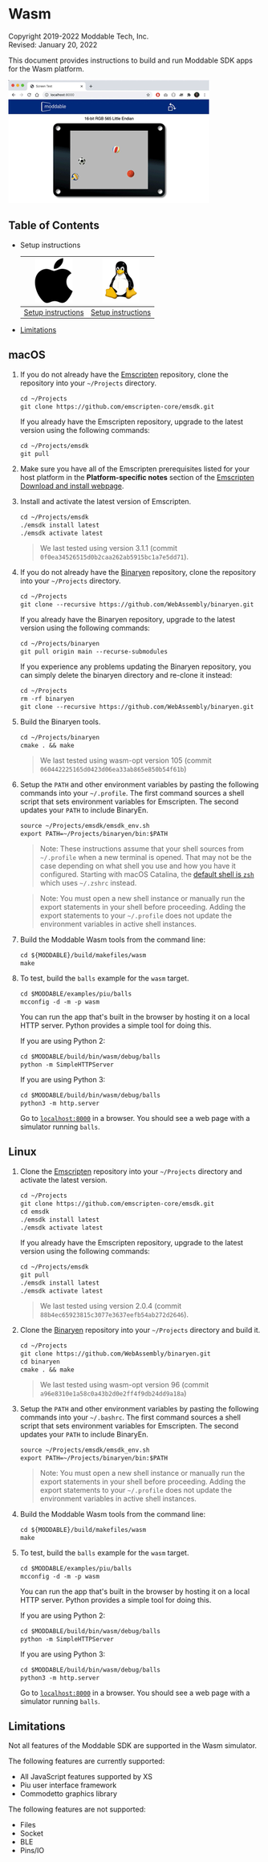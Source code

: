 # Wasm

Copyright 2019-2022 Moddable Tech, Inc.<BR>
Revised: January 20, 2022

This document provides instructions to build and run Moddable SDK apps for the Wasm platform.

![](./../assets/devices/wasm.gif)

## Table of Contents

- Setup instructions

	| [![Apple logo](./../assets/moddable/mac-logo.png)](#mac) | [![Linux logo](./../assets/moddable/lin-logo.png)](#lin) |
	| :---: | :---: |
	| [Setup instructions](#mac) | [Setup instructions](#lin)
	
- [Limitations](#limitations)

<a id="mac"></a>
## macOS

1. If you do not already have the [Emscripten](https://emscripten.org/) repository, clone the repository into your `~/Projects` directory.

	```text
	cd ~/Projects
	git clone https://github.com/emscripten-core/emsdk.git
	```

	If you already have the Emscripten repository, upgrade to the latest version using the following commands:
	
	```text
	cd ~/Projects/emsdk
	git pull
	```

2. Make sure you have all of the Emscripten prerequisites listed for your host platform in the **Platform-specific notes** section of the [Emscripten Download and install webpage](https://emscripten.org/docs/getting_started/downloads.html#platform-notes-installation-instructions-sdk).

3. Install and activate the latest version of Emscripten.
	 
	```text
	cd ~/Projects/emsdk
	./emsdk install latest
	./emsdk activate latest
	```
	
	> We last tested using version 3.1.1 (commit `0f0ea34526515d0b2caa262ab5915bc1a7e5dd71`).
	
4. If you do not already have the [Binaryen](https://github.com/WebAssembly/binaryen) repository, clone the repository into your `~/Projects` directory.

	```text
	cd ~/Projects
	git clone --recursive https://github.com/WebAssembly/binaryen.git
	```
	
	If you already have the Binaryen repository, upgrade to the latest version using the following commands:
	
	```text
	cd ~/Projects/binaryen
	git pull origin main --recurse-submodules
	```
	
	If you experience any problems updating the Binaryen repository, you can simply delete the binaryen directory and re-clone it instead:
	
	```text
	cd ~/Projects
	rm -rf binaryen
	git clone --recursive https://github.com/WebAssembly/binaryen.git
	```

5. Build the Binaryen tools.

	```text
	cd ~/Projects/binaryen
	cmake . && make
	```
	
	> We last tested using wasm-opt version 105 (commit `060442225165d0423d06ea33ab865e850b54f61b`)	
6. 	Setup the `PATH` and other environment variables by pasting the following commands into your `~/.profile`. The first command sources a shell script that sets environment variables for Emscripten. The second updates your `PATH` to include BinaryEn.

	```text
	source ~/Projects/emsdk/emsdk_env.sh
	export PATH=~/Projects/binaryen/bin:$PATH
	```

	> Note: These instructions assume that your shell sources from `~/.profile` when a new terminal is opened. That may not be the case depending on what shell you use and how you have it configured. Starting with macOS Catalina, the [default shell is `zsh`](https://support.apple.com/en-us/HT208050) which uses `~/.zshrc` instead.

	> Note: You must open a new shell instance or manually run the export statements in your shell before proceeding. Adding the export statements to your `~/.profile` does not update the environment variables in active shell instances.

7. Build the Moddable Wasm tools from the command line:

	```text
	cd ${MODDABLE}/build/makefiles/wasm
	make
	```
	
8. To test, build the `balls` example for the `wasm` target.

	```text
	cd $MODDABLE/examples/piu/balls
	mcconfig -d -m -p wasm
	```
	
	You can run the app that's built in the browser by hosting it on a local HTTP server. Python provides a simple tool for doing this.
	
	If you are using Python 2:
	
	```text
	cd $MODDABLE/build/bin/wasm/debug/balls
	python -m SimpleHTTPServer
	```
	
	If you are using Python 3:
	
	```text
	cd $MODDABLE/build/bin/wasm/debug/balls
	python3 -m http.server
	```
	
	Go to [`localhost:8000`](http://localhost:8000) in a browser. You should see a web page with a simulator running `balls`.
	
<a id="lin"></a>
## Linux

1. Clone the [Emscripten](https://emscripten.org/) repository into your `~/Projects` directory and activate the latest version.

	```text
	cd ~/Projects
	git clone https://github.com/emscripten-core/emsdk.git
	cd emsdk
	./emsdk install latest
	./emsdk activate latest
	```
	
	If you already have the Emscripten repository, upgrade to the latest version using the following commands:
	
	```text
	cd ~/Projects/emsdk
	git pull
	./emsdk install latest
	./emsdk activate latest
	```
	
	> We last tested using version 2.0.4 (commit `88b4ec65923815c3077e3637eefb54ab272d2646`).
		
2. Clone the [Binaryen](https://github.com/WebAssembly/binaryen) repository into your `~/Projects` directory and build it.

	```text
	cd ~/Projects
	git clone https://github.com/WebAssembly/binaryen.git
	cd binaryen
	cmake . && make
	```
	
	> We last tested using wasm-opt version 96 (commit `a96e8310e1a58c0a43b2d0e2ff4f9db24dd9a18a`)	
3. 	Setup the `PATH` and other environment variables by pasting the following commands into your `~/.bashrc`. The first command sources a shell script that sets environment variables for Emscripten. The second updates your `PATH` to include BinaryEn.

	```text
	source ~/Projects/emsdk/emsdk_env.sh
	export PATH=~/Projects/binaryen/bin:$PATH
	```

	> Note: You must open a new shell instance or manually run the export statements in your shell before proceeding. Adding the export statements to your `~/.profile` does not update the environment variables in active shell instances.

4. Build the Moddable Wasm tools from the command line:

	```text
	cd ${MODDABLE}/build/makefiles/wasm
	make
	```
	
5. To test, build the `balls` example for the `wasm` target.

	```text
	cd $MODDABLE/examples/piu/balls
	mcconfig -d -m -p wasm
	```
	
	You can run the app that's built in the browser by hosting it on a local HTTP server. Python provides a simple tool for doing this.
	
	If you are using Python 2:
	
	```text
	cd $MODDABLE/build/bin/wasm/debug/balls
	python -m SimpleHTTPServer
	```
	
	If you are using Python 3:
	
	```text
	cd $MODDABLE/build/bin/wasm/debug/balls
	python3 -m http.server
	```
	
	Go to [`localhost:8000`](http://localhost:8000) in a browser. You should see a web page with a simulator running `balls`.

<a id="limitations"></a>
## Limitations

Not all features of the Moddable SDK are supported in the Wasm simulator. 

The following features are currently supported:

- All JavaScript features supported by XS
- Piu user interface framework
- Commodetto graphics library

The following features are not supported:

- Files
- Socket
- BLE
- Pins/IO
	
